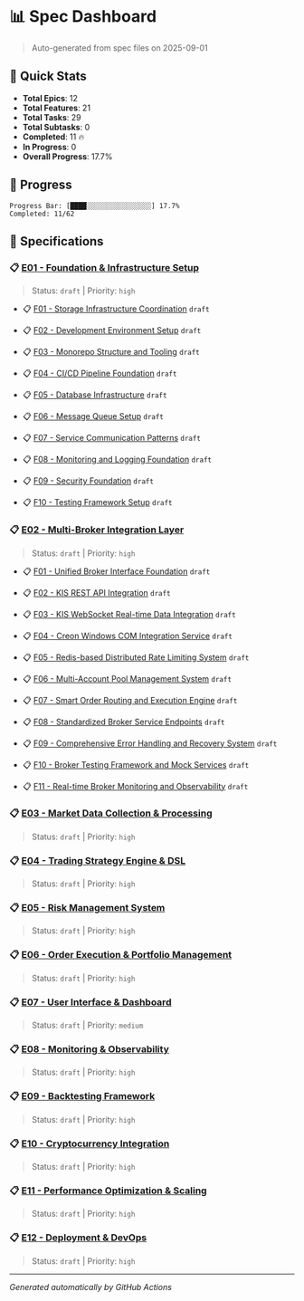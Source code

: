 # 📊 Spec Dashboard

> Auto-generated from spec files on 2025-09-01

## 🎯 Quick Stats

- **Total Epics**: 12
- **Total Features**: 21
- **Total Tasks**: 29
- **Total Subtasks**: 0
- **Completed**: 11 🔥
- **In Progress**: 0
- **Overall Progress**: 17.7%

## 🚀 Progress

```
Progress Bar: [████░░░░░░░░░░░░░░░░] 17.7%
Completed: 11/62
```

## 📁 Specifications


### 📋 [E01 - Foundation &amp; Infrastructure Setup](E01/spec.md)

> Status: `draft` | Priority: `high`


- 📋 [F01 - Storage Infrastructure Coordination](E01/F01/spec.md) `draft`

- 📋 [F02 - Development Environment Setup](E01/F02/spec.md) `draft`

- 📋 [F03 - Monorepo Structure and Tooling](E01/F03/spec.md) `draft`

- 📋 [F04 - CI/CD Pipeline Foundation](E01/F04/spec.md) `draft`

- 📋 [F05 - Database Infrastructure](E01/F05/spec.md) `draft`

- 📋 [F06 - Message Queue Setup](E01/F06/spec.md) `draft`

- 📋 [F07 - Service Communication Patterns](E01/F07/spec.md) `draft`

- 📋 [F08 - Monitoring and Logging Foundation](E01/F08/spec.md) `draft`

- 📋 [F09 - Security Foundation](E01/F09/spec.md) `draft`

- 📋 [F10 - Testing Framework Setup](E01/F10/spec.md) `draft`


### 📋 [E02 - Multi-Broker Integration Layer](E02/spec.md)

> Status: `draft` | Priority: `high`


- 📋 [F01 - Unified Broker Interface Foundation](E02/F01/spec.md) `draft`

- 📋 [F02 - KIS REST API Integration](E02/F02/spec.md) `draft`

- 📋 [F03 - KIS WebSocket Real-time Data Integration](E02/F03/spec.md) `draft`

- 📋 [F04 - Creon Windows COM Integration Service](E02/F04/spec.md) `draft`

- 📋 [F05 - Redis-based Distributed Rate Limiting System](E02/F05/spec.md) `draft`

- 📋 [F06 - Multi-Account Pool Management System](E02/F06/spec.md) `draft`

- 📋 [F07 - Smart Order Routing and Execution Engine](E02/F07/spec.md) `draft`

- 📋 [F08 - Standardized Broker Service Endpoints](E02/F08/spec.md) `draft`

- 📋 [F09 - Comprehensive Error Handling and Recovery System](E02/F09/spec.md) `draft`

- 📋 [F10 - Broker Testing Framework and Mock Services](E02/F10/spec.md) `draft`

- 📋 [F11 - Real-time Broker Monitoring and Observability](E02/F11/spec.md) `draft`


### 📋 [E03 - Market Data Collection &amp; Processing](E03/spec.md)

> Status: `draft` | Priority: `high`



### 📋 [E04 - Trading Strategy Engine &amp; DSL](E04/spec.md)

> Status: `draft` | Priority: `high`



### 📋 [E05 - Risk Management System](E05/spec.md)

> Status: `draft` | Priority: `high`



### 📋 [E06 - Order Execution &amp; Portfolio Management](E06/spec.md)

> Status: `draft` | Priority: `high`



### 📋 [E07 - User Interface &amp; Dashboard](E07/spec.md)

> Status: `draft` | Priority: `medium`



### 📋 [E08 - Monitoring &amp; Observability](E08/spec.md)

> Status: `draft` | Priority: `high`



### 📋 [E09 - Backtesting Framework](E09/spec.md)

> Status: `draft` | Priority: `high`



### 📋 [E10 - Cryptocurrency Integration](E10/spec.md)

> Status: `draft` | Priority: `high`



### 📋 [E11 - Performance Optimization &amp; Scaling](E11/spec.md)

> Status: `draft` | Priority: `high`



### 📋 [E12 - Deployment &amp; DevOps](E12/spec.md)

> Status: `draft` | Priority: `high`



---

_Generated automatically by GitHub Actions_
